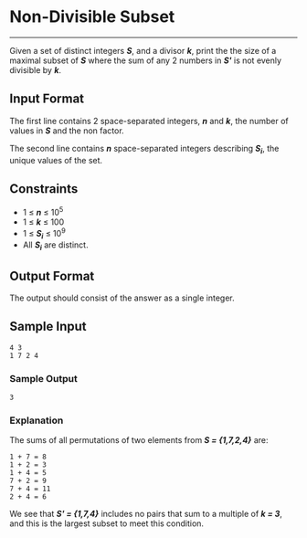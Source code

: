 # Non-Divisible Subset

---

Given a set of distinct integers __*S*__, and a divisor __*k*__, print the the size of a maximal subset of __*S*__ where the sum of any 2 numbers in __*S'*__ is not evenly divisible by __*k*__.

## Input Format

The first line contains 2 space-separated integers, __*n*__ and __*k*__, the number of values in __*S*__ and the non factor.

The second line contains __*n*__ space-separated integers describing __*S<sub>i</sub>*__, the unique values of the set.

## Constraints

- 1 ≤ __*n*__ ≤ 10<sup>5</sup>
- 1 ≤ __*k*__ ≤ 100
- 1 ≤ __*S<sub>i</sub>*__ ≤ 10<sup>9</sup>
- All __*S<sub>i</sub>*__ are distinct.

## Output Format

The output should consist of the answer as a single integer.

## Sample Input
```
4 3
1 7 2 4
```
### Sample Output
```
3
```
### Explanation

The sums of all permutations of two elements from __*S = {1,7,2,4}*__ are:
```
1 + 7 = 8
1 + 2 = 3
1 + 4 = 5
7 + 2 = 9
7 + 4 = 11
2 + 4 = 6
```
We see that __*S' = {1,7,4}*__ includes no pairs that sum to a multiple of __*k = 3*__, and this is the largest subset to meet this condition.
